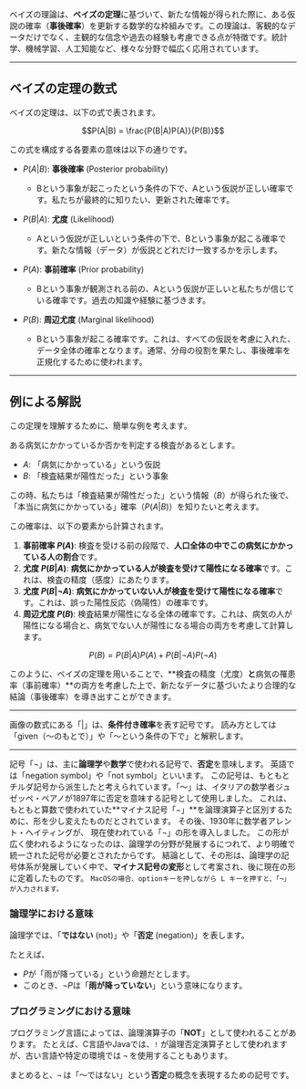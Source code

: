 ベイズの理論は、**ベイズの定理**に基づいて、新たな情報が得られた際に、ある仮説の確率（**事後確率**）を更新する数学的な枠組みです。この理論は、客観的なデータだけでなく、主観的な信念や過去の経験も考慮できる点が特徴です。統計学、機械学習、人工知能など、様々な分野で幅広く応用されています。

---

## ベイズの定理の数式

ベイズの定理は、以下の式で表されます。

$$P(A|B) = \frac{P(B|A)P(A)}{P(B)}$$

この式を構成する各要素の意味は以下の通りです。

* $P(A|B)$: **事後確率** (Posterior probability)
    * Bという事象が起こったという条件の下で、Aという仮説が正しい確率です。私たちが最終的に知りたい、更新された確率です。

* $P(B|A)$: **尤度** (Likelihood)
    * Aという仮説が正しいという条件の下で、Bという事象が起こる確率です。新たな情報（データ）が仮説とどれだけ一致するかを示します。

* $P(A)$: **事前確率** (Prior probability)
    * Bという事象が観測される前の、Aという仮説が正しいと私たちが信じている確率です。過去の知識や経験に基づきます。

* $P(B)$: **周辺尤度** (Marginal likelihood)
    * Bという事象が起こる確率です。これは、すべての仮説を考慮に入れた、データ全体の確率となります。通常、分母の役割を果たし、事後確率を正規化するために使われます。

---

## 例による解説

この定理を理解するために、簡単な例を考えます。

ある病気にかかっているか否かを判定する検査があるとします。
* $A$: 「病気にかかっている」という仮説
* $B$: 「検査結果が陽性だった」という事象

この時、私たちは「検査結果が陽性だった」という情報（$B$）が得られた後で、「本当に病気にかかっている」確率（$P(A|B)$）を知りたいと考えます。

この確率は、以下の要素から計算されます。

1.  **事前確率 $P(A)$**: 検査を受ける前の段階で、**人口全体の中でこの病気にかかっている人の割合**です。
2.  **尤度 $P(B|A)$**: **病気にかかっている人が検査を受けて陽性になる確率**です。これは、検査の精度（感度）にあたります。
3.  **尤度 $P(B|\neg A)$**: **病気にかかっていない人が検査を受けて陽性になる確率**です。これは、誤った陽性反応（偽陽性）の確率です。
4.  **周辺尤度 $P(B)$**: 検査結果が陽性になる全体の確率です。これは、病気の人が陽性になる場合と、病気でない人が陽性になる場合の両方を考慮して計算します。

$$P(B) = P(B|A)P(A) + P(B|\neg A)P(\neg A)$$

このように、ベイズの定理を用いることで、**検査の精度（尤度）**と**病気の罹患率（事前確率）**の両方を考慮した上で、新たなデータに基づいたより合理的な結論（事後確率）を導き出すことができます。

---

画像の数式にある「|」は、**条件付き確率**を表す記号です。
読み方としては「given（〜のもとで）」や「〜という条件の下で」と解釈します。

---

記号「¬」は、主に**論理学**や**数学**で使われる記号で、**否定**を意味します。 英語では「negation symbol」や「not symbol」といいます。 この記号は、もともとチルダ記号から派生したと考えられています。「〜」は、イタリアの数学者ジュゼッペ・ペアノが1897年に否定を意味する記号として使用しました。 これは、もともと算数で使われていた**マイナス記号「−」**を論理演算子と区別するために、形を少し変えたものだとされています。 その後、1930年に数学者アレント・ヘイティングが、 現在使われている「¬」の形を導入しました。 この形が広く使われるようになったのは、論理学の分野が発展するにつれて、より明確で統一された記号が必要とされたからです。 結論として、その形は、論理学の記号体系が発展していく中で、**マイナス記号の変形**として考案され、後に現在の形に定着したものです。
`MacOSの場合、optionキーを押しながら L キーを押すと、「¬」が入力されます。`

### 論理学における意味
論理学では、「**ではない** (not)」や「**否定** (negation)」を表します。

たとえば、
* $P$が「雨が降っている」という命題だとします。
* このとき、$¬P$は「**雨が降っていない**」という意味になります。

### プログラミングにおける意味
プログラミング言語によっては、論理演算子の「**NOT**」として使われることがあります。
たとえば、C言語やJavaでは、`!` が論理否定演算子として使われますが、古い言語や特定の環境では `¬` を使用することもあります。

まとめると、`¬` は「〜ではない」という**否定**の概念を表現するための記号です。
